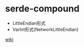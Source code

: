 # serde-compound

* LittleEndian形式
* VarInt形式(NetworkLittleEndian)

[wiki](https://wiki.vg/NBT#Bedrock_edition)
